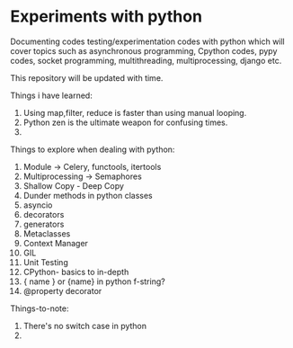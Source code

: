 # Experiments with python

Documenting codes testing/experimentation codes with python which will cover topics such as asynchronous programming, Cpython codes, pypy codes, socket programming, multithreading, multiprocessing, django etc.

This repository will be updated with time.


Things i have learned:
1. Using map,filter, reduce is faster than using manual looping.
2. Python zen is the ultimate weapon for confusing times.
3. 

Things to explore when dealing with python:
1. Module -> Celery, functools, itertools
2. Multiprocessing -> Semaphores
3. Shallow Copy - Deep Copy
4. Dunder methods in python classes
5. asyncio
6. decorators
7. generators
8. Metaclasses
9. Context Manager
10. GIL
11. Unit Testing
12. CPython- basics to in-depth
13. { name } or {name} in python f-string?
14. @property decorator

Things-to-note:
1. There's no switch case in python
2. 